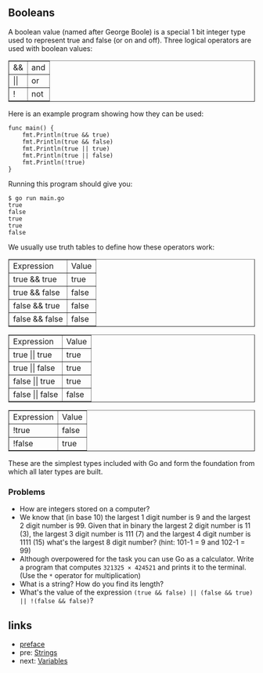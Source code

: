 ## Booleans

A boolean value (named after George Boole) is a special 1 bit integer type used to represent true and false (or on and off). Three logical operators are used with boolean values:

<table border="1">
	<tbody>
		<tr>
			<td class="code">&amp;&amp;</td>
			<td>and</td>
		</tr>
		<tr>
			<td class="code">||</td>
			<td>or</td>
		</tr>
		<tr>
			<td class="code">!</td>
			<td>not</td>
		</tr>
	</tbody>
</table>

Here is an example program showing how they can be used:

    func main() {
        fmt.Println(true && true)
        fmt.Println(true && false)
        fmt.Println(true || true)
        fmt.Println(true || false)
        fmt.Println(!true)
    }

Running this program should give you:

    $ go run main.go
    true
    false
    true
    true
    false

We usually use truth tables to define how these operators work:

<table border="1">
	<tbody>
		<tr>
			<td>Expression</td>
			<td>Value</td>
		</tr>
		<tr>
			<td class="code">true &amp;&amp; true</td>
			<td class="code">true</td>
		</tr>
		<tr>
			<td class="code">true &amp;&amp; false</td>
			<td class="code">false</td>
		</tr>
		<tr>
			<td class="code">false &amp;&amp; true</td>
			<td class="code">false</td>
		</tr>
		<tr>
			<td class="code">false &amp;&amp; false</td>
			<td class="code">false</td>
		</tr>
	</tbody>
</table>

<table border="1">
	<tbody>
		<tr>
			<td>Expression</td>
			<td>Value</td>
		</tr>
		<tr>
			<td class="code">true || true</td>
			<td class="code">true</td>
		</tr>
		<tr>
			<td class="code">true || false</td>
			<td class="code">true</td>
		</tr>
		<tr>
			<td class="code">false || true</td>
			<td class="code">true</td>
		</tr>
		<tr>
			<td class="code">false || false</td>
			<td class="code">false</td>
		</tr>
	</tbody>
</table>

<table border="1">
	<tbody>
		<tr>
			<td>Expression</td>
			<td>Value</td>
		</tr>
		<tr>
			<td class="code">!true</td>
			<td class="code">false</td>
		</tr>
		<tr>
			<td class="code">!false</td>
			<td class="code">true</td>
		</tr>
	</tbody>
</table>

These are the simplest types included with Go and form the foundation from which all later types are built. 

### Problems

 * How are integers stored on a computer?
 * We know that (in base 10) the largest 1 digit number is 9 and the largest 2 digit number is 99. Given that in binary the largest 2 digit number is 11 (3), the largest 3 digit number is 111 (7) and the largest 4 digit number is 1111 (15) what's the largest 8 digit number? (hint: 101-1 = 9 and 102-1 = 99)
 * Although overpowered for the task you can use Go as a calculator. Write a program that computes `321325 × 424521` and prints it to the terminal. (Use the `*` operator for multiplication)
 * What is a string? How do you find its length?
 * What's the value of the expression `(true && false) || (false && true) || !(false && false)`?

 ## links
   * [preface](<preface.md>)
   * pre: [Strings](<03.2.md>)
   * next: [Variables](<04.0.md>)